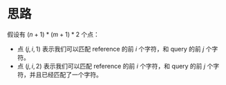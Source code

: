 # 思路

假设有 $(n+1)*(m+1)*2$ 个点：
- 点 $(j,i,1)$ 表示我们可以匹配 reference 的前 $i$ 个字符，和 query 的前 $j$ 个字符。
- 点 $(j,i,2)$ 表示我们可以匹配 reference 的前 $i$ 个字符，和 query 的前 $j$ 个字符，并且已经匹配了一个字符。